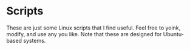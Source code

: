 # Scripts
These are just some Linux scripts that I find useful. Feel free to yoink, modify, and use any you like. Note that these are designed for Ubuntu-based systems.